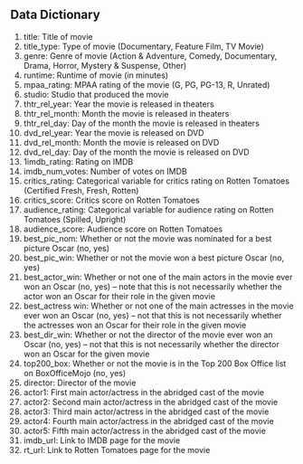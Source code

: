 ## Data Dictionary

1. title: Title of movie
2. title_type: Type of movie (Documentary, Feature Film, TV Movie)
3. genre: Genre of movie (Action & Adventure, Comedy, Documentary, Drama, Horror, Mystery & Suspense, Other)
4. runtime: Runtime of movie (in minutes)
5. mpaa_rating: MPAA rating of the movie (G, PG, PG-13, R, Unrated)
6. studio: Studio that produced the movie
7. thtr_rel_year: Year the movie is released in theaters
8. thtr_rel_month: Month the movie is released in theaters
9. thtr_rel_day: Day of the month the movie is released in theaters
10. dvd_rel_year: Year the movie is released on DVD
11. dvd_rel_month: Month the movie is released on DVD
12. dvd_rel_day: Day of the month the movie is released on DVD
13. 1imdb_rating: Rating on IMDB
14. imdb_num_votes: Number of votes on IMDB
15. critics_rating: Categorical variable for critics rating on Rotten Tomatoes (Certified Fresh, Fresh, Rotten)
16. critics_score: Critics score on Rotten Tomatoes
17. audience_rating: Categorical variable for audience rating on Rotten Tomatoes (Spilled, Upright)
18. audience_score: Audience score on Rotten Tomatoes
19. best_pic_nom: Whether or not the movie was nominated for a best picture Oscar (no, yes)
20. best_pic_win: Whether or not the movie won a best picture Oscar (no, yes)
21. best_actor_win: Whether or not one of the main actors in the movie ever won an Oscar (no, yes) – note that this is not necessarily whether the actor won an Oscar for their role in the given movie
22. best_actress win: Whether or not one of the main actresses in the movie ever won an Oscar (no, yes) – not that this is not necessarily whether the actresses won an Oscar for their role in the given movie
23. best_dir_win: Whether or not the director of the movie ever won an Oscar (no, yes) – not that this is not necessarily whether the director won an Oscar for the given movie
24. top200_box: Whether or not the movie is in the Top 200 Box Office list on BoxOfficeMojo (no, yes)
25. director: Director of the movie
26. actor1: First main actor/actress in the abridged cast of the movie
27. actor2: Second main actor/actress in the abridged cast of the movie
28. actor3: Third main actor/actress in the abridged cast of the movie
29. actor4: Fourth main actor/actress in the abridged cast of the movie
30. actor5: Fifth main actor/actress in the abridged cast of the movie
31. imdb_url: Link to IMDB page for the movie
32. rt_url: Link to Rotten Tomatoes page for the movie

